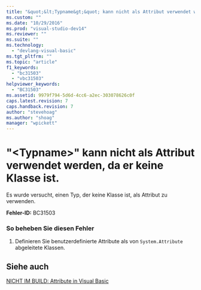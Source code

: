 ```yaml
---
title: "&quot;&lt;Typname&gt;&quot; kann nicht als Attribut verwendet werden, da er keine Klasse ist. | Microsoft Docs"
ms.custom: ""
ms.date: "10/29/2016"
ms.prod: "visual-studio-dev14"
ms.reviewer: ""
ms.suite: ""
ms.technology: 
  - "devlang-visual-basic"
ms.tgt_pltfrm: ""
ms.topic: "article"
f1_keywords: 
  - "bc31503"
  - "vbc31503"
helpviewer_keywords: 
  - "BC31503"
ms.assetid: 9979f794-5d6d-4cc6-a2ec-303078626c0f
caps.latest.revision: 7
caps.handback.revision: 7
author: "stevehoag"
ms.author: "shoag"
manager: "wpickett"
---
```

# &quot;&lt;Typname&gt;&quot; kann nicht als Attribut verwendet werden, da er keine Klasse ist.
Es wurde versucht, einen Typ, der keine Klasse ist, als Attribut zu verwenden.  
  
 **Fehler\-ID:** BC31503  
  
### So beheben Sie diesen Fehler  
  
1.  Definieren Sie benutzerdefinierte Attribute als von `System.Attribute` abgeleitete Klassen.  
  
## Siehe auch  
 [NICHT IM BUILD: Attribute in Visual Basic](http://msdn.microsoft.com/de-de/620bfc0e-4582-4c8b-8432-ebc5c3dccc22)
